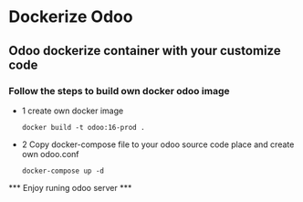 # Dockerize Odoo

## Odoo dockerize container with your customize code 


### Follow the steps to build own docker odoo image

- 1 create own docker image

   ```
   docker build -t odoo:16-prod .
   ```
- 2 Copy docker-compose file to your odoo source code place and create own odoo.conf

   ```
   docker-compose up -d 
   ```
  
*** Enjoy runing odoo server ***
